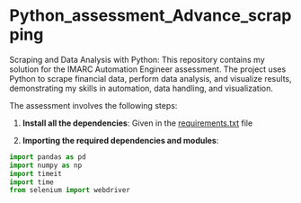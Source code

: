 # Python_assessment_Advance_scrapping

 Scraping and Data Analysis with Python:
 This repository contains my solution for the IMARC Automation Engineer assessment. The project uses Python to scrape financial data, perform data analysis, and visualize results, demonstrating my skills in automation, data handling, and visualization.


The assessment involves the following steps:
1. **Install all the dependencies**: Given in the [requirements.txt](requirements.txt) file

2. **Importing the required dependencies and modules**: 
```python
import pandas as pd
import numpy as np
import timeit
import time
from selenium import webdriver
```

